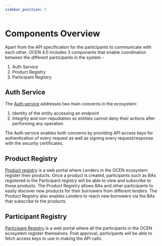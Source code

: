 ```yaml
---
sidebar_position: 5
---
```


# Components Overview

Apart from the API specification for the participants to communicate with each other, OCEN 4.0 includes 3 components that enable coordination between the different participants in the system -

1. Auth Service
2. Product Registry
3. Participant Registry

## Auth Service
The [Auth service](./auth_service/intro.md) addresses two main concerns in the ecosystem:
1. Identity of the entity accessing an endpoint
2. Integrity and non-repudiation so entities cannot deny their actions after performing any operation

The Auth service enables both concerns by providing API access keys for authentication of every request as well as signing every request/response with the security certificates.

## Product Registry
[Product registry](./product_registry) is a web portal where Lenders in the OCEN ecosystem register their products. Once a product is created, participants such as BAs registered in the Participant registry will be able to view and subscribe to these products. The Product Registry allows BAs and other participants to easily discover new products for their borrowers from different lenders. The Product Registry also enables Lenders to reach new borrowers via the BAs that subscribe to the products.

## Participant Registry
[Participant Registry](./participant_registry) is a web portal where all the participants in the OCEN ecosystem register themselves. Post approval, participants will be able to fetch access keys to use in making the API calls.
